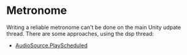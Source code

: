 # Metronome

Writing a reliable metronome can't be done on the main Unity udpate thread. There are some approaches, using the dsp thread:

* [AudioSource.PlayScheduled](https://docs.unity3d.com/ScriptReference/AudioSource.PlayScheduled)